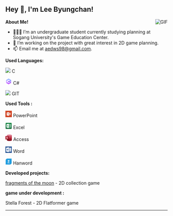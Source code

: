 <h2 title="hehehe"> Hey 👋, I'm Lee Byungchan!</h2>
 
  <img align="right" alt="GIF" src="https://media.giphy.com/media/LmNwrBhejkK9EFP504/giphy.gif" />

**About Me!**

- 👨🏽‍💻 I’m an undergraduate student currently studying planning at Sogang University's Game Education Center.
- 🌱 I’m working on the project with great interest in 2D game planning.
- 📫 Email me at [aedws98@gmail.com](mailto:aedws98@gmail.com).

**Used Languages:**  

<code><img height="20" src="https://img.icons8.com/nolan/96/c.png"></code> C

<code><img height="20" src="icon/csharp.png"></code> C# 

<code><img height="20" src="https://img.icons8.com/nolan/96/git.png"></code> GIT

**Used Tools :**

<code><img height="20" src="icon/PowerPoint.png"></code> PowerPoint

<code><img height="20" src="icon/excel.png"></code> Excel

<code><img height="20" src="icon/access.png"></code> Access

<code><img height="20" src="icon/word.png"></code> Word

<code><img height="20" src="icon/hanword.png"></code> Hanword


**Developed projects:**  

[fragments of the moon](https://drive.google.com/file/d/1_F57CeFbwKo_CsG3QpBL20tzLBatSu4G/view?usp=sharing) - 2D collection game




**game under development :**

Stella Forest - 2D Flatformer game

-----